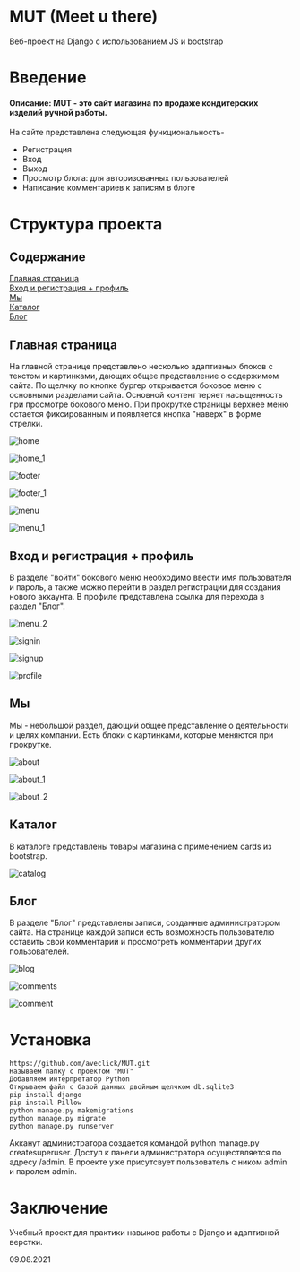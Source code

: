 # MUT (Meet u there)
Веб-проект на Django с использованием JS и bootstrap

# Введение
#### Описание: MUT - это сайт магазина по продаже кондитерских изделий ручной работы. 
На сайте представлена следующая функциональность-

- Регистрация
- Вход
- Выход
- Просмотр блога: для авторизованных пользователей
- Написание комментариев к записям в блоге


# Структура проекта

## Содержание  
[Главная страница](#home)  
[Вход и регистрация + профиль](#sign)  
[Мы](#about)  
[Каталог](#catalog)  
[Блог](#blog)  

<a name="home"><h2>Главная страница</h2></a>
На главной странице представлено несколько адаптивных блоков с текстом и картинками, дающих общее представление о содержимом сайта. По щелчку по кнопке бургер открывается боковое меню с основными разделами сайта. Основной контент теряет насыщенность при просмотре бокового меню. При прокрутке страницы верхнее меню остается фиксированным и появляется кнопка "наверх" в форме стрелки.

![home](/screenshots/home.PNG)

![home_1](/screenshots/home_1.PNG)

![footer](/screenshots/footer.PNG)

![footer_1](/screenshots/footer_1.PNG)

![menu](/screenshots/menu.PNG)

![menu_1](/screenshots/menu_1.PNG)


<a name="sign"><h2>Вход и регистрация + профиль</h2></a>
В разделе "войти" бокового меню необходимо ввести имя пользователя и пароль, а также можно перейти в раздел регистрации для создания нового аккаунта. В профиле представлена ссылка для перехода в раздел "Блог".

![menu_2](/screenshots/menu_2.PNG)

![signin](/screenshots/signin.PNG)

![signup](/screenshots/signup.PNG)

![profile](/screenshots/profile.PNG)


<a name="about"><h2>Мы</h2></a>
Мы - небольшой раздел, дающий общее представление о деятельности и целях компании. Есть блоки с картинками, которые меняются при прокрутке.

![about](/screenshots/about.PNG) 

![about_1](/screenshots/about_1.PNG) 

![about_2](/screenshots/about_2.PNG) 


<a name="catalog"><h2>Каталог</h2></a>
В каталоге представлены товары магазина с применением cards из bootstrap.

![catalog](/screenshots/catalog.PNG) 


<a name="blog"><h2>Блог</h2></a>
В разделе "Блог" представлены записи, созданные администратором сайта. На странице каждой записи есть возможность пользователю оставить свой комментарий и просмотреть комментарии других пользователей.

![blog](/screenshots/blog.PNG) 

![comments](/screenshots/comments.PNG) 

![comment](/screenshots/comment.PNG) 


# Установка
```
https://github.com/aveclick/MUT.git
Называем папку с проектом "MUT"
Добавляем интерпретатор Python
Открываем файл с базой данных двойным щелчком db.sqlite3
pip install django
pip install Pillow
python manage.py makemigrations
python manage.py migrate
python manage.py runserver

```
Акканут администратора создается командой python manage.py createsuperuser. Доступ к панели администратора осуществляется по адресу /admin. В проекте уже присутсвует пользователь с ником admin и паролем admin.


# Заключение
Учебный проект для практики навыков работы с Django и адаптивной верстки.

09.08.2021
